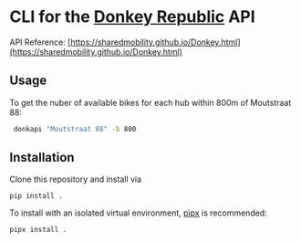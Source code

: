 # CLI for the [Donkey Republic](https://www.donkey.bike) API

API Reference: [https://sharedmobility.github.io/Donkey.html](https://sharedmobility.github.io/Donkey.html)

##  Usage
To get the nuber of available bikes for each hub within 800m of Moutstraat 88:
```bash
 donkapi "Moutstraat 88" -b 800
```

## Installation
Clone this repository and install via
```
pip install .
```

To install with an isolated virtual environment, [pipx](https://github.com/pypa/pipx) is recommended: 
```
pipx install .
```